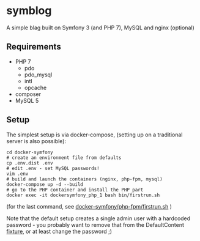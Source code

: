 # symblog
A simple blag built on Symfony 3 (and PHP 7), MySQL and nginx (optional)

## Requirements

 - PHP 7
   - pdo
   - pdo_mysql
   - intl
   - opcache
 - composer
 - MySQL 5 

## Setup

The simplest setup is via docker-compose, (setting up on a traditional server is also possible):

    cd docker-symfony
    # create an environment file from defaults
    cp .env.dist .env
    # edit .env - set MySQL passwords!
    vim .env
    # build and launch the containers (nginx, php-fpm, mysql)
    docker-compose up -d --build
    # go to the PHP container and install the PHP part
    docker exec -it dockersymfony_php_1 bash bin/firstrun.sh
    
(for the last command, see [docker-symfony/php-fpm/firstrun.sh](docker-symfony/php-fpm/firstrun.sh) )

Note that the default setup creates a single admin user with a hardcoded password - you probably want to remove that from the DefaultContent [fixture](blog/src/AppBundle/DataFixtures/DefaultContent.php), or at least change the password ;)

